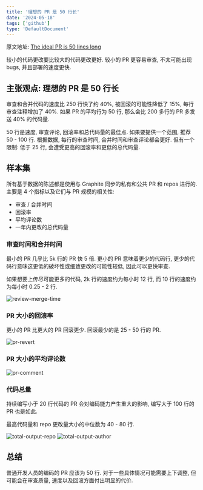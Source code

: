 ```yaml
---
title: '理想的 PR 是 50 行长'
date: '2024-05-18'
tags: ['github']
type: 'DefaultDocument'
---
```


原文地址: [The ideal PR is 50 lines long](https://graphite.dev/blog/the-ideal-pr-is-50-lines-long)

较小的代码更改要比较大的代码更改更好. 较小的 PR 更容易审查, 不太可能出现 bugs, 并且部署的速度更快.

## 主张观点: 理想的 PR 是 50 行长

审查和合并代码的速度比 250 行快了约 40%, 被回滚的可能性降低了 15%, 每行审查注释增加了 40%. 如果 PR 的平均行为 50 行, 那么会比 200 多行的 PR 多发送 40% 的代码量.

50 行是速度, 审查评论, 回滚率和总代码量的最佳点. 如果要提供一个范围, 推荐 50 - 100 行. 根据数据, 每行的审查时间, 合并时间和审查评论都会更好. 但有一个限制: 低于 25 行, 会遭受更高的回滚率和更低的总代码量.

## 样本集

所有基于数据的陈述都是使用与 Graphite 同步的私有和公共 PR 和 repos 进行的. 主要是 4 个指标以及它们与 PR 规模的相关性:

- 审查 / 合并时间
- 回滚率
- 平均评论数
- 一年内更改的总代码量

### 审查时间和合并时间

最小的 PR 几乎比 5k 行的 PR 快 5 倍. 更小的 PR 意味着更少的代码行, 更少的代码行意味这更低的破坏性或细致更改的可能性较低, 因此可以更快审查.

如果想要上传尽可能更多的代码, 2k 行的速度约为每小时 12 行, 而 10 行的速度约为每小时 0.25 - 2 行.

![review-merge-time](https://www.datocms-assets.com/85246/1690306946-1.png?fm%3Dwebp)

### PR 大小的回滚率

更小的 PR 比更大的 PR 回滚更少. 回滚最少的是 25 - 50 行的 PR.

![pr-revert](https://www.datocms-assets.com/85246/1690306988-2.png?fm%3Dwebp)

### PR 大小的平均评论数

![pr-comment](https://www.datocms-assets.com/85246/1690307033-3.png?fm%3Dwebp)

### 代码总量

持续编写小于 20 行代码的 PR 会对编码能力产生重大的影响, 编写大于 100 行的 PR 也是如此.

最高代码量和 repo 更改量大小的中位数为 40 - 80 行.

![total-output-repo](https://www.datocms-assets.com/85246/1690307118-4.png?fm%3Dwebp)
![total-output-author](https://www.datocms-assets.com/85246/1690307126-5.png?fm%3Dwebp)

## 总结

普通开发人员的编码的 PR 应该为 50 行. 对于一些具体情况可能需要上下调整, 但可能会在审查质量, 速度以及回滚方面付出明显的代价.
